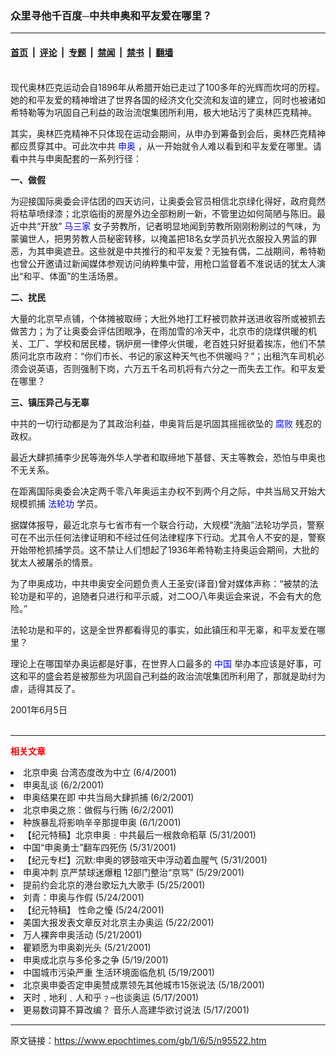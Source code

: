 ### 众里寻他千百度─中共申奥和平友爱在哪里？

---

#### [首页](../../../..?n95522) &nbsp;|&nbsp; [评论](../../../../../epoch-comment?n95522) &nbsp;|&nbsp; [专题](../../../../../epoch-special?n95522) &nbsp;|&nbsp; [禁闻](../../../../../epoch-news?n95522) &nbsp;|&nbsp; [禁书](../../../../../books?n95522) &nbsp;|&nbsp; [翻墙](https://github.com/gfw-breaker/nogfw/blob/master/README.md?n95522)


<div class="post_content" id="artbody" itemprop="articleBody">
 <!-- article content begin -->
 <p>
  <font color="#ffffff">
   (http://www.epochtimes.com)
  </font>
  <br/>
  现代奥林匹克运动会自1896年从希腊开始已走过了100多年的光辉而坎坷的历程。她的和平友爱的精神增进了世界各国的经济文化交流和友谊的建立，同时也被诸如希特勒等为巩固自己利益的政治流氓集团所利用，极大地玷污了奥林匹克精神。
 </p>
 <p>
  其实，奥林匹克精神不只体现在运动会期间，从申办到筹备到会后，奥林匹克精神都应贯穿其中。可此次中共
  <ok href="https://www.epochtimes.com/news/epochnews/news/Focus.asp?Focus_ID=1961">
   <font color="blue">
    申奥
   </font>
  </ok>
  ，从一开始就令人难以看到和平友爱在哪里。请看中共与申奥配套的一系列行径：
 </p>
 <p>
  <b>
   一、做假
  </b>
 </p>
 <p>
  为迎接国际奥委会评估团的四天访问，让奥委会官员相信北京绿化得好，政府竟然将枯草喷绿漆；北京临街的房屋外边全部粉刷一新，不管里边如何简陋与陈旧。最近中共“开放”
  <ok href="http://www.fawanghuihui.org/">
   <font color="blue">
    马三家
   </font>
  </ok>
  女子劳教所，记者明显地闻到劳教所刚刚粉刷过的气味，为蒙骗世人，把男劳教人员秘密转移，以掩盖把18名女学员扒光衣服投入男监的罪恶，为其申奥遮丑。这些就是中共推行的和平友爱？无独有偶，二战期间，希特勒也曾公开邀请过新闻媒体参观访问纳粹集中营，用枪口监督着不准说话的犹太人演出“和平、体面”的生活场景。
 </p>
 <p>
  <b>
   二、扰民
  </b>
 </p>
 <p>
  大量的北京早点铺，个体摊被取缔；大批外地打工籽被罚款并送进收容所或被抓去做苦力；为了让奥委会评估团眼净，在雨加雪的冷天中，北京市的烧煤供暖的机关、工厂、学校和居民楼，锅炉房一律停火供暖，老百姓只好挺着挨冻，他们不禁质问北京市政府：“你们市长、书记的家这种天气也不供暖吗？”；出租汽车司机必须会说英语，否则强制下岗，六万五千名司机将有六分之一而失去工作。和平友爱在哪里？
 </p>
 <p>
  <b>
   三、镇压异己与无辜
  </b>
 </p>
 <p>
  中共的一切行动都是为了其政治利益，申奥背后是巩固其摇摇欲坠的
  <ok href="http://www.dajiyuan.com/news/epochnews/news/Focus.asp?Focus_ID=315">
   <font color="blue">
    腐败
   </font>
  </ok>
  残忍的政权。
 </p>
 <p>
  最近大肆抓捕李少民等海外华人学者和取缔地下基督、天主等教会，恐怕与申奥也不无关系。
 </p>
 <p>
  在距离国际奥委会决定两千零八年奥运主办权不到两个月之际，中共当局又开始大规模抓捕
  <ok href="http://falundafa.org">
   <font color="blue">
    法轮功
   </font>
  </ok>
  学员。
 </p>
 <p>
  据媒体报导，最近北京与七省市有一个联合行动，大规模“洗脑”法轮功学员，警察可在不出示任何法律证明和不经过任何法律程序下行动。尤其令人不安的是，警察开始带枪抓捕学员。这不禁让人们想起了1936年希特勒主持奥运会期间，大批的犹太人被屠杀的情景。
 </p>
 <p>
  为了申奥成功，中共申奥安全问题负责人王圣安(译音)曾对媒体声称：“被禁的法轮功是和平的，追随者只进行和平示威，对二OO八年奥运会来说，不会有大的危险。”
 </p>
 <p>
  法轮功是和平的，这是全世界都看得见的事实，如此镇压和平无辜，和平友爱在哪里？
 </p>
 <p>
  理论上在哪国举办奥运都是好事，在世界人口最多的
  <ok href="http://www3.epochtimes.com/news/epochnews/main/2.html">
   <font color="blue">
    中国
   </font>
  </ok>
  举办本应该是好事，可这和平的盛会若是被那些为巩固自己利益的政治流氓集团所利用了，那就是助纣为虐，适得其反了。
 </p>
 <p>
  2001年6月5日
  <br/>
  <font color="#ffffff">
   (http://www.dajiyuan.com)
  </font>
 </p>
 <hr/>
 <p>
  <b>
   <font color="red">
    相关文章
   </font>
  </b>
  <br/>
 </p>
 <li>
  <ok href="newscontent.asp?ID=95339" target="_blank">
   北京申奥 台湾态度改为中立
  </ok>
  (6/4/2001)
  <li>
   <ok href="newscontent.asp?ID=94763" target="_blank">
    申奥乱谈
   </ok>
   (6/2/2001)
   <li>
    <ok href="newscontent.asp?ID=94759" target="_blank">
     申奥结果在即  中共当局大肆抓捕
    </ok>
    (6/2/2001)
    <li>
     <ok href="newscontent.asp?ID=94755" target="_blank">
      北京申奥之旅：做假与行贿
     </ok>
     (6/2/2001)
     <li>
      <ok href="newscontent.asp?ID=94301" target="_blank">
       种族暴乱将影响辛辛那提申奥
      </ok>
      (6/1/2001)
      <li>
       <ok href="newscontent.asp?ID=94170" target="_blank">
        【纪元特稿】北京申奥﹕中共最后一根救命稻草
       </ok>
       (5/31/2001)
       <li>
        <ok href="newscontent.asp?ID=94147" target="_blank">
         中国“申奥勇士”翻车四死伤
        </ok>
        (5/31/2001)
        <li>
         <ok href="newscontent.asp?ID=94057" target="_blank">
          【纪元专栏】沉默:申奥的锣鼓喧天中浮动着血腥气
         </ok>
         (5/31/2001)
         <li>
          <ok href="newscontent.asp?ID=93377" target="_blank">
           申奥冲刺 京严禁球迷爆粗 12部门整治“京骂”
          </ok>
          (5/29/2001)
          <li>
           <ok href="newscontent.asp?ID=92302" target="_blank">
            提前约会北京的港台歌坛九大歌手
           </ok>
           (5/25/2001)
           <li>
            <ok href="newscontent.asp?ID=92021" target="_blank">
             刘青：申奥与作假
            </ok>
            (5/24/2001)
            <li>
             <ok href="newscontent.asp?ID=91863" target="_blank">
              【纪元特稿】 性命之懮
             </ok>
             (5/24/2001)
             <li>
              <ok href="newscontent.asp?ID=91342" target="_blank">
               美国大报发表文章反对北京主办奥运
              </ok>
              (5/22/2001)
              <li>
               <ok href="newscontent.asp?ID=90898" target="_blank">
                万人裸奔申奥活动
               </ok>
               (5/21/2001)
               <li>
                <ok href="newscontent.asp?ID=90797" target="_blank">
                 瞿颖愿为申奥剃光头
                </ok>
                (5/21/2001)
                <li>
                 <ok href="newscontent.asp?ID=90357" target="_blank">
                  申奥成北京与多伦多之争
                 </ok>
                 (5/19/2001)
                 <li>
                  <ok href="newscontent.asp?ID=90260" target="_blank">
                   中国城市污染严重 生活环境面临危机
                  </ok>
                  (5/19/2001)
                  <li>
                   <ok href="newscontent.asp?ID=89838" target="_blank">
                    北京奥申委否定申奥赞成票领先其他城市15张说法
                   </ok>
                   (5/18/2001)
                   <li>
                    <ok href="newscontent.asp?ID=89759" target="_blank">
                     天时﹑地利﹑人和乎﹖–也谈奥运
                    </ok>
                    (5/17/2001)
                    <li>
                     <ok href="newscontent.asp?ID=89594" target="_blank">
                      更易数词算不算改编？ 音乐人高建华欲讨说法
                     </ok>
                     (5/17/2001)
                     <br/>
                     <!-- article content end -->
                     <div id="below_article_ad">
                     </div>
                    </li>
                   </li>
                  </li>
                 </li>
                </li>
               </li>
              </li>
             </li>
            </li>
           </li>
          </li>
         </li>
        </li>
       </li>
      </li>
     </li>
    </li>
   </li>
  </li>
 </li>
</div>


---

原文链接：https://www.epochtimes.com/gb/1/6/5/n95522.htm